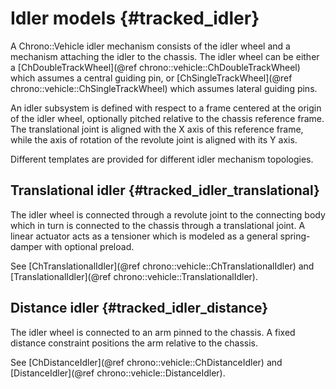 Idler models {#tracked_idler}
=============================

A Chrono::Vehicle idler mechanism consists of the idler wheel and a mechanism attaching the idler to the chassis.
The idler wheel can be either a [ChDoubleTrackWheel](@ref chrono::vehicle::ChDoubleTrackWheel) which assumes a central guiding pin, or [ChSingleTrackWheel](@ref chrono::vehicle::ChSingleTrackWheel) which assumes lateral guiding pins.

An idler subsystem is defined with respect to a frame centered at the origin of the idler wheel, optionally pitched relative to the chassis reference frame. The translational joint is aligned with the X axis of this reference frame, while the axis of rotation of the revolute joint is aligned with its Y axis.

Different templates are provided for different idler mechanism topologies.


## Translational idler {#tracked_idler_translational}

The idler wheel is connected through a revolute joint to the connecting body which in turn is connected to the chassis through a translational joint. A linear actuator acts as a tensioner which is modeled as a general spring-damper with optional preload.

See [ChTranslationalIdler](@ref chrono::vehicle::ChTranslationalIdler) and [TranslationalIdler](@ref chrono::vehicle::TranslationalIdler).


## Distance idler {#tracked_idler_distance}

The idler wheel is connected to an arm pinned to the chassis.  A fixed distance constraint positions the arm relative to the chassis.

See [ChDistanceIdler](@ref chrono::vehicle::ChDistanceIdler) and [DistanceIdler](@ref chrono::vehicle::DistanceIdler).

